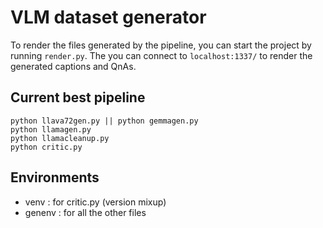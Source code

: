 # VLM dataset generator

To render the files generated by the pipeline, you can start the project by running `render.py`.
The you can connect to `localhost:1337/` to render the generated captions and QnAs.

## Current best pipeline

```
python llava72gen.py || python gemmagen.py
python llamagen.py
python llamacleanup.py
python critic.py
```

## Environments

- venv : for critic.py (version mixup)
- genenv : for all the other files

